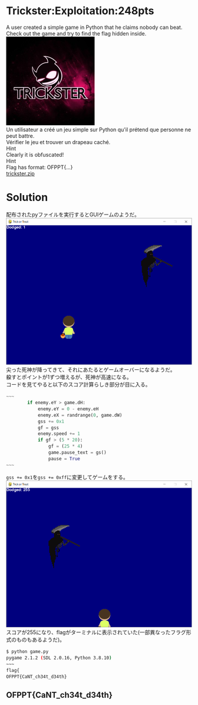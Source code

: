 # Trickster:Exploitation:248pts
A user created a simple game in Python that he claims nobody can beat.  
Check out the game and try to find the flag hidden inside.  
![trickster.jpg](images/trickster.jpg)  
Un utilisateur a créé un jeu simple sur Python qu'il prétend que personne ne peut battre.  
Vérifier le jeu et trouver un drapeau caché.  
Hint  
Clearly it is obfuscated!  
Hint  
Flag has format: OFPPT{...}  
[trickster.zip](trickster.zip)  

# Solution
配布されたpyファイルを実行するとGUIゲームのようだ。  
![game.png](images/game.png)  
尖った死神が降ってきて、それにあたるとゲームオーバーになるようだ。  
躱すとポイントが1ずつ増えるが、死神が高速になる。  
コードを見てやると以下のスコア計算らしき部分が目に入る。  
```python
~~~
        if enemy.eY > game.dH:
            enemy.eY = 0 - enemy.eH
            enemy.eX = randrange(0, game.dW)
            gss += 0x1
            gf = gss
            enemy.speed += 1
            if gf > (5 * 20):
                gf = (25 * 4)
                game.pause_text = gs()
                pause = True
~~~
```
`gss += 0x1`を`gss += 0xff`に変更してゲームをする。  
![255.png](images/255.png)  
スコアが255になり、flagがターミナルに表示されていた(一部異なったフラグ形式のものもあるようだ)。  
```bash
$ python game.py
pygame 2.1.2 (SDL 2.0.16, Python 3.8.10)
~~~
flag{
OFPPT{CaNT_ch34t_d34th}
```

## OFPPT{CaNT_ch34t_d34th}